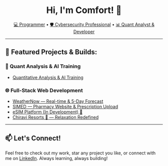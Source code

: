 <h1 align="center">Hi, I'm Comfort! 👋</h1>
<p align="center">
  <a href="https://github.com/comfortmorgankamanombe">💻 Programmer</a> •
  <a href="https://www.linkedin.com/in/Morgan%20Kamanombe/">🛡️ Cybersecurity Professional</a> •
  <a href="https://www.youtube.com/c/joshmadakor">📊 Quant Analyst & Developer</a>
</p>

---

<h2>🚀 Featured Projects & Builds:</h2>

### 🔢 Quant Analysis & AI Training
- [Quantitative Analysis & AI Training](https://github.com/comfortmorgankamanombe/QuantAnalysisAi)

### 🌐 Full-Stack Web Development
- [WeatherNow — Real-time & 5-Day Forecast](https://comfortmorgankamanombe.github.io/WeatherNow/)
- [SIMED — Pharmacy Website & Prescription Upload](https://simed-01.vercel.app/)
- [eSIM Platform (In Development) 🌱](https://friday-nine-delta.vercel.app/)
- [Chiravi Resorts 🌴 — Relaxation Redefined](https://chiravi.vercel.app/)

---

<h2>📫 Let's Connect!</h2>

<p>
Feel free to check out my work, star any project you like, or connect with me on <a href="https://www.linkedin.com/in/Morgan%20Kamanombe/">LinkedIn</a>. Always learning, always building!
</p>
